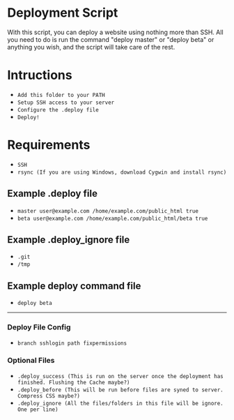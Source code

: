 # Deployment Script

With this script, you can deploy a website using nothing more than SSH. All you need to do is run the command "deploy master" or "deploy beta" or anything you wish, and the script will take care of the rest.

# Intructions

 - `Add this folder to your PATH`
 - `Setup SSH access to your server`
 - `Configure the .deploy file`
 - `Deploy!`

# Requirements

 - `SSH`
 - `rsync (If you are using Windows, download Cygwin and install rsync)`

## Example .deploy file

 - `master user@example.com /home/example.com/public_html true`
 - `beta user@example.com /home/example.com/public_html/beta true`

## Example .deploy_ignore file

 - `.git`
 - `/tmp`

## Example deploy command file

 - `deploy beta`


---------

### Deploy File Config

 - `branch sshlogin path fixpermissions`

### Optional Files

 - `.deploy_success (This is run on the server once the deployment has finished. Flushing the Cache maybe?)`
 - `.deploy_before (This will be run before files are syned to server. Compress CSS maybe?)`
 - `.deploy_ignore (All the files/folders in this file will be ignore. One per line)`